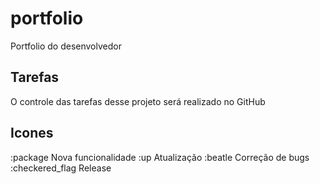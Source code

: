 # portfolio

Portfolio do desenvolvedor

## Tarefas

O controle das tarefas desse projeto será realizado no GitHub

## Icones

:package Nova funcionalidade
:up Atualização
:beatle Correção de bugs
:checkered_flag Release
